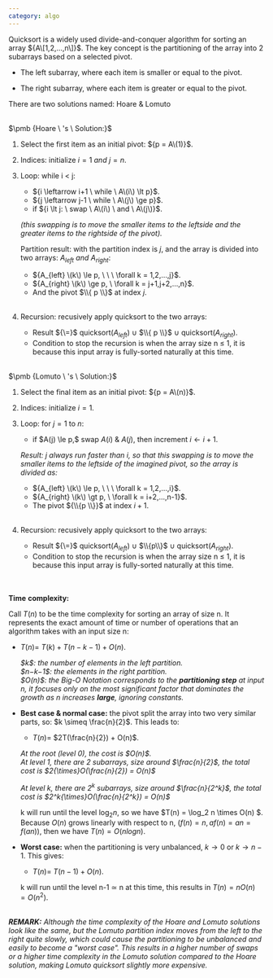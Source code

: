 ```yaml
---
category: algo
---
```


Quicksort is a widely used divide-and-conquer algorithm for sorting an array ${A\[1,2,...,n\]}$. The key concept is the partitioning of the array into 2 subarrays based on a selected pivot.

- The left subarray, where each item is smaller or equal to the pivot.

- The right subarray, where each item is greater or equal to the pivot.

There are two solutions named: Hoare & Lomuto

<br>
$\pmb {Hoare \ 's \ Solution:}$

1. Select the first item as an initial pivot: ${p = A\(1)}$.

2. Indices: initialize ${i = 1 \ and \ j = n}$.

3. Loop: while i $\lt$ j:
    - ${i \leftarrow i+1 \ while \ A\(i\) \lt p}$.
    - ${j \leftarrow j-1 \ while \ A\(j\) \ge p}$.
    - if ${i \lt j: \ swap \ A\(i\) \ and \ A\(j\)}$. 
    <p><i>(this swapping is to move the smaller items to the leftside and the greater items to the rightside of the pivot).</i></p>
    

    Partition result: with the partition index is $j$, and the array is divided into two arrays: ${A_{left} \ and \ A_{right}}$: 
    - ${A_{left} \(k\) \le p, \ \ \ \forall k = 1,2,...,j}$.
    - ${A_{right} \(k\) \ge p, \ \forall k = j+1,j+2,...,n}$.
    - And the pivot $\\{ p \\}$ at index $j$.<br><br>
5. Recursion: recusively apply quicksort to the two arrays:
    - Result ${\=}$ quicksort($A_{left}$) $\cup$ $\\{ p \\}$ $\cup$ quicksort($A_{right}$).
    - Condition to stop the recursion is when the array size n ${\le}$ 1, it is because this input array is fully-sorted naturally at this time.

<br>
$\pmb {Lomuto \ 's \ Solution:}$

1. Select the final item as an initial pivot: ${p = A\(n)}$.

2. Indices: initialize ${i = 1}$.

3. Loop: for $j=1$ to $n$:
    - if $A(j) \le p,\$ swap $A(i)$ & $A(j)$, then increment $i \leftarrow i+1$.
    
    <i>Result: j always run faster than i, so that this swapping is to move the smaller items to the leftside of the imagined pivot, so the array is divided as:</i>
    - ${A_{left} \(k\) \le p, \ \ \ \forall k = 1,2,...,i}$.
    - ${A_{right} \(k\) \gt p, \ \forall k = i+2,...,n-1}$.
    - The pivot ${\\{p \\}}$ at index $i+1$.<br><br>
5. Recursion: recusively apply quicksort to the two arrays:
    - Result ${\=}$ quicksort($A_{left}$) $\cup$ $\\{p\\}$ $\cup$ quicksort($A_{right}$).
    - Condition to stop the recursion is when the array size n ${\le}$ 1, it is because this input array is fully-sorted naturally at this time.

<br><br>
$\pmb {Time \ complexity:}$<br>

Call $T(n)$ to be the time complexity for sorting an array of size n. It represents the exact amount of time or number of operations that an algorithm takes with an input size n:<br>

- $T(n) =$ $T(k) + T(n-k-1) + O(n)$.
    <p><i>$k$: the number of elements in the left partition.
    <br>$n−k−1$: the elements in the right partition.
    <br>$O(n)$: the Big-O Notation corresponds to the <b>partitioning step</b> at input n, it focuses only on the most significant factor that dominates the growth as n increases <b>large</b>, ignoring constants.</i></p>

- <b>Best case & normal case:</b> the pivot split the array into two very similar parts, so: $k \simeq \frac{n}{2}$. This leads to:
    - $T(n) =$ $2T(\frac{n}{2}) + O(n)$.<br>
    <p><i>At the root (level 0), the cost is $O(n)$.<br>
    At level 1, there are 2 subarrays, size around $\frac{n}{2}$, the total cost is $2{\times}O(\frac{n}{2}) = O(n)$<br>
    
    At level k, there are $2^k$ subarrays, size around $\frac{n}{2^k}$, the total cost is $2^k{\times}O(\frac{n}{2^k}) = O(n)$</i></p>
    
    k will run until the level $\log_2 n$, so we have $T(n) = \log_2 n \times O(n) $.<br>
    Because $O(n)$ grows linearly with respect to n, $(f(n) = n, af(n) = an = f(an))$, then we have $T(n) = O(nlogn)$.<br>
  
- <b>Worst case:</b> when the partitioning is very unbalanced, $k \rightarrow 0$ or $k \rightarrow n-1$. This gives:
    - $T(n) =$ $T(n-1) + O(n)$.<br>
    
    k will run until the level n-1 $\simeq$ n at this time, this results in $T(n) = nO(n) = O(n^2)$.<br><br>

<i><b>REMARK:</b> Although the time complexity of the Hoare and Lomuto solutions look like the same, but the Lomuto partition index moves from the left to the right quite slowly, which could cause the partitioning to be unbalanced and easily to become a "worst case". This results in a higher number of swaps or a higher time complexity in the Lomuto solution compared to the Hoare solution, making Lomuto quicksort slightly more expensive.</i>
